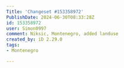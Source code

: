 ```yaml
---
Title: 'Changeset #153358972'
PublishDate: 2024-06-30T08:33:28Z
id: 153358972
user: Simon0997
comment: Niksic, Montenegro, added landuse
created_by: iD 2.29.0
tags:
- Montenegro

---
```

